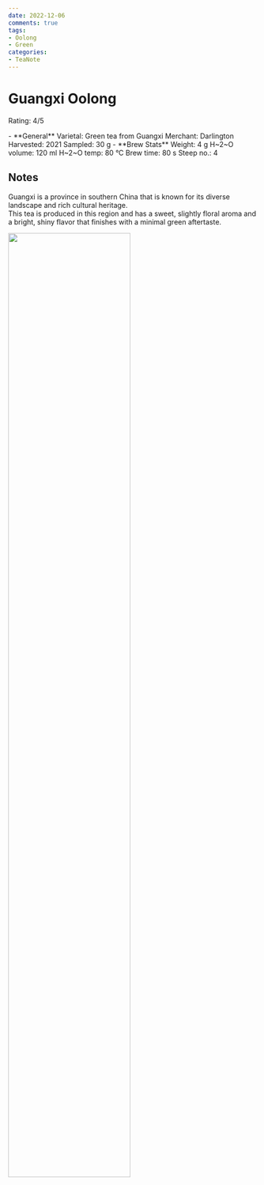 ```yaml
---
date: 2022-12-06
comments: true
tags:
- Oolong
- Green
categories:
- TeaNote
---
```

# Guangxi Oolong

Rating: 4/5

<div class="grid cards" markdown>
- **General**  
Varietal: Green tea from Guangxi      
Merchant:   Darlington    
Harvested: 2021  
Sampled: 30 g
- **Brew Stats**  
Weight: 4 g  
H~2~O volume: 120 ml  
H~2~O temp: 80 °C   
Brew time: 80 s  
Steep no.: 4
</div>

## Notes

Guangxi is a province in southern China that is known for its diverse landscape and rich cultural heritage.  
This tea is produced in this region and has a sweet, slightly floral aroma and a bright, shiny flavor that finishes with a minimal green aftertaste.  

<img src="/img/2022-12-06_guangxi/wheel.svg" width="70%"></img>
<!-- more -->


